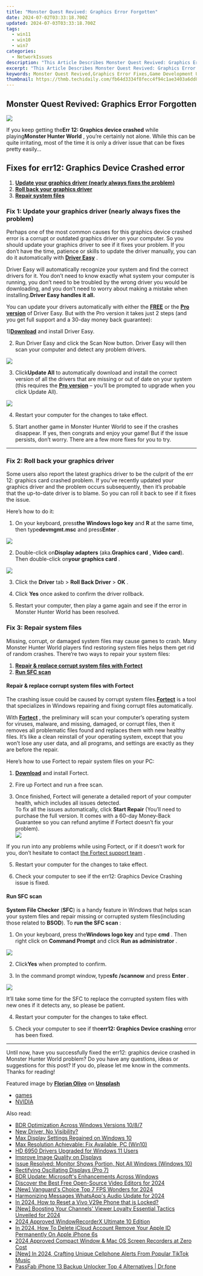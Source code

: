```yaml
---
title: "Monster Quest Revived: Graphics Error Forgotten"
date: 2024-07-02T03:33:18.700Z
updated: 2024-07-03T03:33:18.700Z
tags:
  - win11
  - win10
  - win7
categories:
  - NetworkIssues
description: "This Article Describes Monster Quest Revived: Graphics Error Forgotten"
excerpt: "This Article Describes Monster Quest Revived: Graphics Error Forgotten"
keywords: Monster Quest Revived,Graphics Error Fixes,Game Development Updates,Retro Gaming Revival,Video Game Graphics Improvements,Monster Adventure Games,Online Gaming Community Insights
thumbnail: https://thmb.techidaily.com/fb64d3334f8fecc4f94c1ae3403a6dd894e812df5486b2d51ee08c850ba80fdd.jpg
---
```


## Monster Quest Revived: Graphics Error Forgotten

![](https://images.drivereasy.com/wp-content/uploads/2019/07/image-218.png)

 If you keep getting the**Err 12: Graphics device crashed** while playing**Monster Hunter World** , you’re certainly not alone. While this can be quite irritating, most of the time it is only a driver issue that can be fixes pretty easily…

## Fixes for err12: Graphics Device Crashed error

1. **[Update your graphics driver (nearly always fixes the problem)](#F1)**
2. **[Roll back your graphics driver](#F2)**
3. **[Repair system files](#RE)**

### Fix 1: Update your graphics driver (nearly always fixes the problem)

 Perhaps one of the most common causes for this graphics device crashed error is a corrupt or outdated graphics driver on your computer. So you should update your graphics driver to see if it fixes your problem. If you don’t have the time, patience or skills to update the driver manually, you can do it automatically with **[Driver Easy](https://tools.techidaily.com/drivereasy/download/)**  .

 Driver Easy will automatically recognize your system and find the correct drivers for it. You don’t need to know exactly what system your computer is running, you don’t need to be troubled by the wrong driver you would be downloading, and you don’t need to worry about making a mistake when installing.**Driver Easy handles it all.**

 You can update your drivers automatically with either the [**FREE**](https://tools.techidaily.com/drivereasy/download/) or the [**Pro version**](https://tools.techidaily.com/drivereasy/download/) of Driver Easy. But with the Pro version it takes just 2 steps (and you get full support and a 30-day money back guarantee):

 1)[**Download**](https://tools.techidaily.com/drivereasy/download/) and install Driver Easy.

 2) Run Driver Easy and click the Scan Now button. Driver Easy will then scan your computer and detect any problem drivers.

![](https://images.drivereasy.com/wp-content/uploads/2019/08/image-285.png)

 3) Click**Update All** to automatically download and install the correct version of all the drivers that are missing or out of date on your system (this requires the [**Pro version**](https://tools.techidaily.com/drivereasy/download/) – you’ll be prompted to upgrade when you click Update All).

![](https://images.drivereasy.com/wp-content/uploads/2019/08/image-283.png)

4) Restart your computer for the changes to take effect.

5) Start another game in Monster Hunter World to see if the crashes disappear. If yes, then congrats and enjoy your game! But if the issue persists, don’t worry. There are a few more fixes for you to try.

---

### Fix 2: Roll back your graphics driver

 Some users also report the latest graphics driver to be the culprit of the err 12: graphics card crashed problem. If you’ve recently updated your graphics driver and the problem occurs subsequently, then it’s probable that the up-to-date driver is to blame. So you can roll it back to see if it fixes the issue.

Here’s how to do it:

 1) On your keyboard, press**the Windows logo key** and **R**  at the same time, then type**devmgmt.msc** and press**Enter** .

![](https://images.drivereasy.com/wp-content/uploads/2019/07/image-215.png)

 2) Double-click on**Display adapters** (aka.**Graphics card** , **Video card**). Then double-click on**your graphics card** .

![](https://images.drivereasy.com/wp-content/uploads/2019/07/image-216.png)

 3) Click the **Driver** tab > **Roll Back Driver** \> **OK** .

 4) Click **Yes** once asked to confirm the driver rollback.

 5) Restart your computer, then play a game again and see if the error in Monster Hunter World has been resolved.

### Fix 3: Repair system files

 Missing, corrupt, or damaged system files may cause games to crash. Many Monster Hunter World players find restoring system files helps them get rid of random crashes. There’re two ways to repair your system files:

1. [**Repair & replace corrupt system files with Fortect**](#REIMAGE)
2. [**Run SFC scan**](#SFC)

#### Repair & replace corrupt system files with Fortect

 The crashing issue could be caused by corrupt system files.[**Fortect**](https://tools.techidaily.com/drivereasy/download/) is a tool that specializes in Windows repairing and fixing corrupt files automatically.

 With [](https://tools.techidaily.com/drivereasy/download/) **[Fortect](https://tools.techidaily.com/drivereasy/download/)**  , the preliminary will scan your computer’s operating system for viruses, malware, and missing, damaged, or corrupt files, then it removes all problematic files found and replaces them with new healthy files. It’s like a clean reinstall of your operating system, except that you won’t lose any user data, and all programs, and settings are exactly as they are before the repair.

Here’s how to use Fortect to repair system files on your PC:

 1) **[Download](https://tools.techidaily.com/drivereasy/download/)** [](https://tools.techidaily.com/drivereasy/download/) and install Fortect.

 2) Fire up Fortect and run a free scan.

 3) Once finished, Fortect will generate a detailed report of your computer health, which includes all issues detected.  
 To fix all the issues automatically, click **Start Repair** (You’ll need to purchase the full version. It comes with a 60-day Money-Back Guarantee so you can refund anytime if Fortect doesn’t fix your problem).  
![](https://images.drivereasy.com/wp-content/uploads/2023/07/fortectstartrepair.png)

 If you run into any problems while using Fortect, or if it doesn’t work for you, don’t hesitate to contact [](https://tools.techidaily.com/drivereasy/download/) [the Fortect support team](https://www.fortect.com/support/) .

5) Restart your computer for the changes to take effect.

6) Check your computer to see if the err12: Graphics Device Crashing issue is fixed.  

#### Run SFC scan

**System File Checker** (**SFC**) is a handy feature in Windows that helps scan your system files and repair missing or corrupted system files(including those related to **BSOD**). To **run the SFC scan** :

 1) On your keyboard, press the**Windows logo key**  and type **cmd** . Then right click on **Command Prompt** and click **Run as administrator** .

![](https://images.drivereasy.com/wp-content/uploads/2018/06/img_5b28ad73ad4a9.png)

 2) Click**Yes** when prompted to confirm.

 3) In the command prompt window, type**sfc /scannow** and press **Enter** .

![](https://images.drivereasy.com/wp-content/uploads/2018/06/img_5b28aee247664.jpg)

 It’ll take some time for the SFC to replace the corrupted system files with new ones if it detects any, so please be patient.

4) Restart your computer for the changes to take effect.

5) Check your computer to see if the**err12: Graphics Device crashing** error has been fixed.  

---

 Until now, have you successfully fixed the err12: graphics device crashed in Monster Hunter World problem? Do you have any questions, ideas or suggestions for this post? If you do, please let me know in the comments. Thanks for reading!

 Featured image by [**Florian Olivo**](https://unsplash.com/photos/Mf23RF8xArY)  on [**Unsplash**](https://unsplash.com/photos/Mf23RF8xArY)

* [games](https://tools.techidaily.com/drivereasy/download/)
* [NVIDIA](https://tools.techidaily.com/drivereasy/download/)

<ins class="adsbygoogle"
     style="display:block"
     data-ad-format="autorelaxed"
     data-ad-client="ca-pub-7571918770474297"
     data-ad-slot="1223367746"></ins>



<ins class="adsbygoogle"
     style="display:block"
     data-ad-client="ca-pub-7571918770474297"
     data-ad-slot="8358498916"
     data-ad-format="auto"
     data-full-width-responsive="true"></ins>

<span class="atpl-alsoreadstyle">Also read:</span>
<div><ul>
<li><a href="https://network-issues.techidaily.com/bdr-optimization-across-windows-versions-1087/"><u>BDR Optimization Across Windows Versions 10/8/7</u></a></li>
<li><a href="https://network-issues.techidaily.com/new-driver-no-visibility/"><u>New Driver, No Visibility?</u></a></li>
<li><a href="https://network-issues.techidaily.com/max-display-settings-regained-on-windows-10/"><u>Max Display Settings Regained on Windows 10</u></a></li>
<li><a href="https://network-issues.techidaily.com/max-resolution-achievable-fix-available-pc-win10/"><u>Max Resolution Achievable: Fix Available, PC (Win10)</u></a></li>
<li><a href="https://network-issues.techidaily.com/hd-6950-drivers-upgraded-for-windows-11-users/"><u>HD 6950 Drivers Upgraded for Windows 11 Users</u></a></li>
<li><a href="https://network-issues.techidaily.com/improve-image-quality-on-displays/"><u>Improve Image Quality on Displays</u></a></li>
<li><a href="https://network-issues.techidaily.com/issue-resolved-monitor-shows-portion-not-all-windows-windows-10/"><u>Issue Resolved: Monitor Shows Portion, Not All Windows (Windows 10)</u></a></li>
<li><a href="https://network-issues.techidaily.com/rectifying-oscillating-displays-pro-7/"><u>Rectifying Oscillating Displays (Pro 7)</u></a></li>
<li><a href="https://network-issues.techidaily.com/bdr-update-microsofts-enhancements-across-windows/"><u>BDR Update: Microsoft's Enhancements Across Windows</u></a></li>
<li><a href="https://video-ai-editor.techidaily.com/discover-the-best-free-open-source-video-editors-for-2024/"><u>Discover the Best Free Open-Source Video Editors for 2024</u></a></li>
<li><a href="https://video-screen-grab.techidaily.com/new-vanguards-choice-top-7-fps-wonders-for-2024/"><u>[New] Vanguard's Choice  Top 7 FPS Wonders for 2024</u></a></li>
<li><a href="https://some-techniques.techidaily.com/harmonizing-messages-whatsapps-audio-update-for-2024/"><u>Harmonizing Messages  WhatsApp's Audio Update for 2024</u></a></li>
<li><a href="https://android-unlock.techidaily.com/in-2024-how-to-reset-a-vivo-v29e-phone-that-is-locked-by-drfone-android/"><u>In 2024, How to Reset a Vivo V29e Phone that is Locked?</u></a></li>
<li><a href="https://facebook-video-footage.techidaily.com/new-boosting-your-channels-viewer-loyalty-essential-tactics-unveiled-for-2024/"><u>[New] Boosting Your Channels' Viewer Loyalty  Essential Tactics Unveiled for 2024</u></a></li>
<li><a href="https://video-capture.techidaily.com/2024-approved-windowrecorderx-ultimate-10-edition/"><u>2024 Approved  WindowRecorderX  Ultimate 10 Edition</u></a></li>
<li><a href="https://apple-account.techidaily.com/in-2024-how-to-delete-icloud-account-remove-your-apple-id-permanently-on-apple-iphone-6s-by-drfone-ios/"><u>In 2024, How To Delete iCloud Account Remove Your Apple ID Permanently On Apple iPhone 6s</u></a></li>
<li><a href="https://screen-mirroring-recording.techidaily.com/2024-approved-compact-window-and-mac-os-screen-recorders-at-zero-cost/"><u>2024 Approved  Compact Window & Mac OS Screen Recorders at Zero Cost</u></a></li>
<li><a href="https://article-knowledge.techidaily.com/new-in-2024-crafting-unique-cellphone-alerts-from-popular-tiktok-music/"><u>[New] In 2024, Crafting Unique Cellphone Alerts From Popular TikTok Music</u></a></li>
<li><a href="https://iphone-unlock.techidaily.com/passfab-iphone-13-backup-unlocker-top-4-alternatives-drfone-by-drfone-ios/"><u>PassFab iPhone 13 Backup Unlocker Top 4 Alternatives | Dr.fone</u></a></li>
</ul></div>
